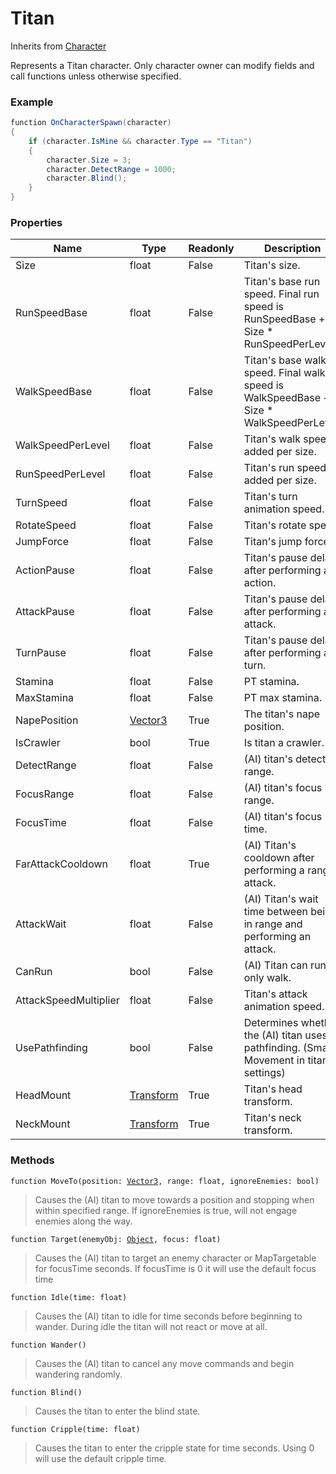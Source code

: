 # Titan
Inherits from [Character](../objects/Character.md)

Represents a Titan character.
Only character owner can modify fields and call functions unless otherwise specified.

### Example
```csharp
function OnCharacterSpawn(character)
{
    if (character.IsMine && character.Type == "Titan")
    {
        character.Size = 3;
        character.DetectRange = 1000;
        character.Blind();
    }
}
```
### Properties
|Name|Type|Readonly|Description|
|---|---|---|---|
|Size|float|False|Titan's size.|
|RunSpeedBase|float|False|Titan's base run speed. Final run speed is RunSpeedBase + Size * RunSpeedPerLevel.|
|WalkSpeedBase|float|False|Titan's base walk speed. Final walk speed is WalkSpeedBase + Size * WalkSpeedPerLevel.|
|WalkSpeedPerLevel|float|False|Titan's walk speed added per size.|
|RunSpeedPerLevel|float|False|Titan's run speed added per size.|
|TurnSpeed|float|False|Titan's turn animation speed.|
|RotateSpeed|float|False|Titan's rotate speed.|
|JumpForce|float|False|Titan's jump force.|
|ActionPause|float|False|Titan's pause delay after performing an action.|
|AttackPause|float|False|Titan's pause delay after performing an attack.|
|TurnPause|float|False|Titan's pause delay after performing a turn.|
|Stamina|float|False|PT stamina.|
|MaxStamina|float|False|PT max stamina.|
|NapePosition|[Vector3](../objects/Vector3.md)|True|The titan's nape position.|
|IsCrawler|bool|True|Is titan a crawler.|
|DetectRange|float|False|(AI) titan's detect range.|
|FocusRange|float|False|(AI) titan's focus range.|
|FocusTime|float|False|(AI) titan's focus time.|
|FarAttackCooldown|float|True|(AI) Titan's cooldown after performing a ranged attack.|
|AttackWait|float|False|(AI) Titan's wait time between being in range and performing an attack.|
|CanRun|bool|False|(AI) Titan can run or only walk.|
|AttackSpeedMultiplier|float|False|Titan's attack animation speed.|
|UsePathfinding|bool|False|Determines whether the (AI) titan uses pathfinding. (Smart Movement in titan settings)|
|HeadMount|[Transform](../objects/Transform.md)|True|Titan's head transform.|
|NeckMount|[Transform](../objects/Transform.md)|True|Titan's neck transform.|


### Methods
<pre class="language-typescript"><code class="lang-typescript">function MoveTo(position: <a data-footnote-ref href="#user-content-fn-37">Vector3</a>, range: float, ignoreEnemies: bool)</code></pre>
> Causes the (AI) titan to move towards a position and stopping when within specified range. If ignoreEnemies is true, will not engage enemies along the way.
> 
<pre class="language-typescript"><code class="lang-typescript">function Target(enemyObj: <a data-footnote-ref href="#user-content-fn-38">Object</a>, focus: float)</code></pre>
> Causes the (AI) titan to target an enemy character or MapTargetable for focusTime seconds. If focusTime is 0 it will use the default focus time
> 
<pre class="language-typescript"><code class="lang-typescript">function Idle(time: float)</code></pre>
> Causes the (AI) titan to idle for time seconds before beginning to wander. During idle the titan will not react or move at all.
> 
<pre class="language-typescript"><code class="lang-typescript">function Wander()</code></pre>
> Causes the (AI) titan to cancel any move commands and begin wandering randomly.
> 
<pre class="language-typescript"><code class="lang-typescript">function Blind()</code></pre>
> Causes the titan to enter the blind state.
> 
<pre class="language-typescript"><code class="lang-typescript">function Cripple(time: float)</code></pre>
> Causes the titan to enter the cripple state for time seconds. Using 0 will use the default cripple time.
> 

[^0]: [Camera](../static/Camera.md)
[^1]: [Character](../objects/Character.md)
[^2]: [Collider](../objects/Collider.md)
[^3]: [Collision](../objects/Collision.md)
[^4]: [Color](../objects/Color.md)
[^5]: [Convert](../static/Convert.md)
[^6]: [Cutscene](../static/Cutscene.md)
[^7]: [Dict](../objects/Dict.md)
[^8]: [Game](../static/Game.md)
[^9]: [Human](../objects/Human.md)
[^10]: [Input](../static/Input.md)
[^11]: [Json](../static/Json.md)
[^12]: [LineCastHitResult](../objects/LineCastHitResult.md)
[^13]: [LineRenderer](../objects/LineRenderer.md)
[^14]: [List](../objects/List.md)
[^15]: [Locale](../objects/Locale.md)
[^16]: [Map](../static/Map.md)
[^17]: [MapObject](../objects/MapObject.md)
[^18]: [MapTargetable](../objects/MapTargetable.md)
[^19]: [Math](../static/Math.md)
[^20]: [Network](../static/Network.md)
[^21]: [NetworkView](../objects/NetworkView.md)
[^22]: [PersistentData](../static/PersistentData.md)
[^23]: [Physics](../static/Physics.md)
[^24]: [Player](../objects/Player.md)
[^25]: [Quaternion](../objects/Quaternion.md)
[^26]: [Random](../objects/Random.md)
[^27]: [Range](../objects/Range.md)
[^28]: [RoomData](../static/RoomData.md)
[^29]: [Set](../objects/Set.md)
[^30]: [Shifter](../objects/Shifter.md)
[^31]: [String](../static/String.md)
[^32]: [Time](../static/Time.md)
[^33]: [Titan](../objects/Titan.md)
[^34]: [Transform](../objects/Transform.md)
[^35]: [UI](../static/UI.md)
[^36]: [Vector2](../objects/Vector2.md)
[^37]: [Vector3](../objects/Vector3.md)
[^38]: [Object](../objects/Object.md)
[^39]: [Component](../objects/Component.md)
